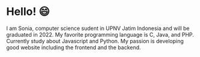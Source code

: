 # Hello! :smile:
I am Sonia, computer science sudent in UPNV Jatim Indonesia and will be graduated in 2022. 
My favorite programming language is C, Java, and PHP. 
Currently study about Javascript and Python. My passion is developing good website including the frontend and the backend.
